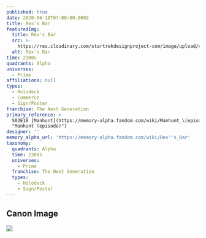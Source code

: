 ```yaml
---
published: true
date: 2020-06-18T07:00:00.000Z
title: Rex's Bar
featuredImg:
  title: Rex's Bar
  src: >-
    https://res.cloudinary.com/startrekdesignproject-com/image/upload/v1592533271/RexsBar.png
  alt: Rex's Bar
time: 2300s
quadrants: Alpha
universes:
  - Prime
affiliations: null
types:
  - Holodeck
  - Commerce
  - Sign/Poster
franchise: The Next Generation
primary_reference: >
  S02E19 [Manhunt](https://memory-alpha.fandom.com/wiki/Manhunt_\(episode\)
  "Manhunt (episode)")
designer: ''
memory_alpha_url: 'https://memory-alpha.fandom.com/wiki/Rex''s_Bar'
taxonomy:
  quadrants: Alpha
  time: 2300s
  universes:
    - Prime
  franchise: The Next Generation
  types:
    - Holodeck
    - Sign/Poster
---
```


## Canon Image

![](https://res.cloudinary.com/startrekdesignproject-com/image/upload/v1592533271/Rex_sBar_manhunt_hd_267.jpg)
